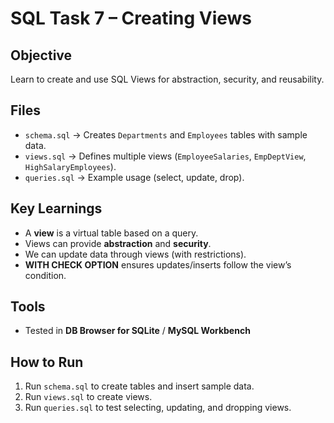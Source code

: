 # SQL Task 7 – Creating Views

## Objective
Learn to create and use SQL Views for abstraction, security, and reusability.

## Files
- `schema.sql` → Creates `Departments` and `Employees` tables with sample data.
- `views.sql` → Defines multiple views (`EmployeeSalaries`, `EmpDeptView`, `HighSalaryEmployees`).
- `queries.sql` → Example usage (select, update, drop).

## Key Learnings
- A **view** is a virtual table based on a query.
- Views can provide **abstraction** and **security**.
- We can update data through views (with restrictions).
- **WITH CHECK OPTION** ensures updates/inserts follow the view’s condition.

## Tools
- Tested in **DB Browser for SQLite** / **MySQL Workbench**

## How to Run
1. Run `schema.sql` to create tables and insert sample data.
2. Run `views.sql` to create views.
3. Run `queries.sql` to test selecting, updating, and dropping views.
